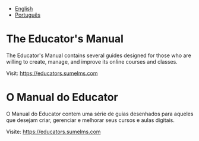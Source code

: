 - [English](#the-educators-manual)
- [Português](#o-manual-do-educador)

# The Educator's Manual

The Educator's Manual contains several guides designed for those who are willing to create, manage, and improve its online courses and classes.

Visit: https://educators.sumelms.com

# O Manual do Educator

O Manual do Educator contem uma série de guias desenhados para aqueles que desejam criar, gerenciar e melhorar seus cursos e aulas digitais.

Visite: https://educators.sumelms.com
